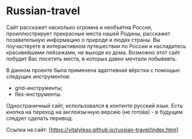 # Russian-travel

Сайт расскажет насколько огромна и необъятна Россия, проиллюстрирует прекрасные места нашей Родины, 
расскажет позавательную информацию о природе и людях страны. Вы поучаствуете в интерактивном путешествии 
по России и насладитесь красивейшими пейзажами, не выходя из дома. Возможно этот сайт побудит Вас 
посетить места, в которых давно мечтали побывавть.

В данном проекте была применена адаптивная вёрстка с помощью следущих инструментов: 
* grid-инструменты;
* flex-инструменты. 

Одностраничный сайт, использовался в контенте русский язык. Есть кнопка на переход на англоязычную 
версию (не готова) - в будущем следует сделать перевод.

Ссылка на сайт: [https://vitalyless.github.io/russian-travel/index.html]